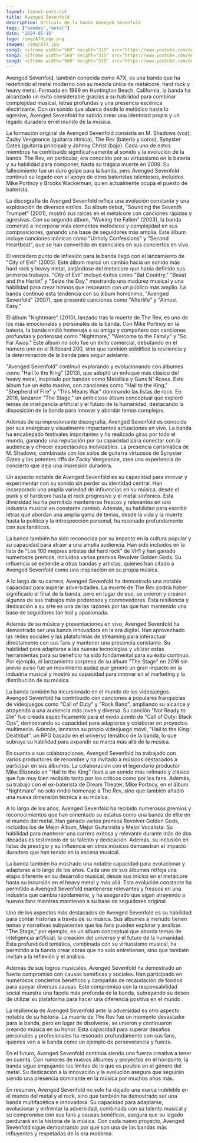 ```yaml
---
layout: layout-post.njk
title: Avenged Sevenfold
description: Artículo de la banda Avenged Sevenfold
tags: ["bandas","metal"]
date: "2024-05-15"
logo: /img/A7XLogo.png
imagen: /img/A7X.jpg
song1: <iframe width="560" height="315" src="https://www.youtube.com/embed/KVjBCT2Lc94?si=aufpzK5ZHd-3cubc" title="YouTube video player" frameborder="0" allow="accelerometer; autoplay; clipboard-write; encrypted-media; gyroscope; picture-in-picture; web-share" referrerpolicy="strict-origin-when-cross-origin" allowfullscreen></iframe>
song2: <iframe width="560" height="315" src="https://www.youtube.com/embed/DelhLppPSxY?si=VFv-wXR1ghgdpQ0O" title="YouTube video player" frameborder="0" allow="accelerometer; autoplay; clipboard-write; encrypted-media; gyroscope; picture-in-picture; web-share" referrerpolicy="strict-origin-when-cross-origin" allowfullscreen></iframe>
song3: <iframe width="560" height="315" src="https://www.youtube.com/embed/A7ry4cx6HfY?si=kPgUSzvN_tFJlz8g" title="YouTube video player" frameborder="0" allow="accelerometer; autoplay; clipboard-write; encrypted-media; gyroscope; picture-in-picture; web-share" referrerpolicy="strict-origin-when-cross-origin" allowfullscreen></iframe>
---
```


Avenged Sevenfold, también conocida como A7X, es una banda que ha redefinido el metal moderno con su mezcla única de metalcore, hard rock y heavy metal. Formada en 1999 en Huntington Beach, California, la banda ha alcanzado un éxito considerable gracias a su habilidad para combinar complejidad musical, letras profundas y una presencia escénica electrizante. Con un sonido que abarca desde lo melódico hasta lo agresivo, Avenged Sevenfold ha sabido crear una identidad propia y un legado duradero en el mundo de la música.

La formación original de Avenged Sevenfold consistía en M. Shadows (voz), Zacky Vengeance (guitarra rítmica), The Rev (batería y coros), Synyster Gates (guitarra principal) y Johnny Christ (bajo). Cada uno de estos miembros ha contribuido significativamente al sonido y la evolución de la banda. The Rev, en particular, era conocido por su virtuosismo en la batería y su habilidad para componer, hasta su trágica muerte en 2009. Su fallecimiento fue un duro golpe para la banda, pero Avenged Sevenfold continuó su legado con el apoyo de otros bateristas talentosos, incluidos Mike Portnoy y Brooks Wackerman, quien actualmente ocupa el puesto de baterista.

La discografía de Avenged Sevenfold refleja una evolución constante y una exploración de diversos estilos. Su álbum debut, "Sounding the Seventh Trumpet" (2001), mostró sus raíces en el metalcore con canciones rápidas y agresivas. Con su segundo álbum, "Waking the Fallen" (2003), la banda comenzó a incorporar más elementos melódicos y complejidad en sus composiciones, ganando una base de seguidores más amplia. Este álbum incluye canciones icónicas como "Unholy Confessions" y "Second Heartbeat", que se han convertido en esenciales en sus conciertos en vivo.

El verdadero punto de inflexión para la banda llegó con el lanzamiento de "City of Evil" (2005). Este álbum marcó un cambio hacia un sonido más hard rock y heavy metal, alejándose del metalcore que había definido sus primeros trabajos. "City of Evil" incluyó éxitos como "Bat Country," "Beast and the Harlot" y "Seize the Day," mostrando una madurez musical y una habilidad para crear himnos que resonaron con un público más amplio. La banda continuó esta tendencia con su álbum homónimo, "Avenged Sevenfold" (2007), que presentó canciones como "Afterlife" y "Almost Easy."

El álbum "Nightmare" (2010), lanzado tras la muerte de The Rev, es uno de los más emocionales y personales de la banda. Con Mike Portnoy en la batería, la banda rindió homenaje a su amigo y compañero con canciones profundas y poderosas como "Nightmare," "Welcome to the Family" y "So Far Away." Este álbum no solo fue un éxito comercial, debutando en el número uno en el Billboard 200, sino que también solidificó la resiliencia y la determinación de la banda para seguir adelante.

"Avenged Sevenfold" continuó explorando y evolucionando con álbumes como "Hail to the King" (2013), que adoptó un enfoque más clásico del heavy metal, inspirado por bandas como Metallica y Guns N' Roses. Este álbum fue un éxito masivo, con canciones como "Hail to the King," "Shepherd of Fire" y "This Means War" dominando las listas de rock. En 2016, lanzaron "The Stage," un ambicioso álbum conceptual que exploró temas de inteligencia artificial y el futuro de la humanidad, destacando la disposición de la banda para innovar y abordar temas complejos.

Además de su impresionante discografía, Avenged Sevenfold es conocida por sus enérgicas y visualmente impactantes actuaciones en vivo. La banda ha encabezado festivales importantes y ha realizado giras por todo el mundo, ganando una reputación por su capacidad para conectar con la audiencia y ofrecer espectáculos inolvidables. La presencia carismática de M. Shadows, combinada con los solos de guitarra virtuosos de Synyster Gates y los potentes riffs de Zacky Vengeance, crea una experiencia de concierto que deja una impresión duradera.

Un aspecto notable de Avenged Sevenfold es su capacidad para innovar y experimentar con su sonido sin perder su identidad central. Han incorporado una amplia variedad de influencias en su música, desde el punk y el hardcore hasta el rock progresivo y el metal sinfónico. Esta diversidad les ha permitido mantenerse frescos y relevantes en una industria musical en constante cambio. Además, su habilidad para escribir letras que abordan una amplia gama de temas, desde la vida y la muerte hasta la política y la introspección personal, ha resonado profundamente con sus fanáticos.

La banda también ha sido reconocida por su impacto en la cultura popular y su capacidad para atraer a una amplia audiencia. Han sido incluidos en la lista de "Los 100 mejores artistas del hard rock" de VH1 y han ganado numerosos premios, incluidos varios premios Revolver Golden Gods. Su influencia se extiende a otras bandas y artistas, quienes han citado a Avenged Sevenfold como una inspiración en su propia música.

A lo largo de su carrera, Avenged Sevenfold ha demostrado una notable capacidad para superar adversidades. La muerte de The Rev podría haber significado el final de la banda, pero en lugar de eso, se unieron y crearon algunos de sus trabajos más poderosos y conmovedores. Esta resiliencia y dedicación a su arte es una de las razones por las que han mantenido una base de seguidores tan leal y apasionada.

Además de su música y presentaciones en vivo, Avenged Sevenfold ha demostrado ser una banda innovadora en la era digital. Han aprovechado las redes sociales y las plataformas de streaming para interactuar directamente con sus fans y mantener una presencia constante. Su habilidad para adaptarse a las nuevas tecnologías y utilizar estas herramientas para su beneficio ha sido fundamental para su éxito continuo. Por ejemplo, el lanzamiento sorpresa de su álbum "The Stage" en 2016 sin previo aviso fue un movimiento audaz que generó un gran impacto en la industria musical y mostró su capacidad para innovar en el marketing y la distribución de su música.

La banda también ha incursionado en el mundo de los videojuegos. Avenged Sevenfold ha contribuido con canciones a populares franquicias de videojuegos como "Call of Duty" y "Rock Band", ampliando su alcance y atrayendo a una audiencia más joven y diversa. Su canción "Not Ready to Die" fue creada específicamente para el modo zombi de "Call of Duty: Black Ops", demostrando su capacidad para adaptarse y colaborar en proyectos multimedia. Además, lanzaron su propio videojuego móvil, "Hail to the King: Deathbat", un RPG basado en el universo temático de la banda, lo que subraya su habilidad para expandir su marca más allá de la música.

En cuanto a sus colaboraciones, Avenged Sevenfold ha trabajado con varios productores de renombre y ha invitado a músicos destacados a participar en sus álbumes. La colaboración con el legendario productor Mike Elizondo en "Hail to the King" llevó a un sonido más refinado y clásico que fue muy bien recibido tanto por los críticos como por los fans. Además, su trabajo con el ex-baterista de Dream Theater, Mike Portnoy, en el álbum "Nightmare" no solo rindió homenaje a The Rev, sino que también añadió una nueva dimensión técnica a su música.

A lo largo de los años, Avenged Sevenfold ha recibido numerosos premios y reconocimientos que han cimentado su estatus como una banda de élite en el mundo del metal. Han ganado varios premios Revolver Golden Gods, incluidos los de Mejor Álbum, Mejor Guitarrista y Mejor Vocalista. Su habilidad para mantener una carrera exitosa y relevante durante más de dos décadas es testimonio de su talento y dedicación. Además, su inclusión en listas de prestigio y su influencia en otros músicos demuestran el impacto duradero que han tenido en la escena musical.

La banda también ha mostrado una notable capacidad para evolucionar y adaptarse a lo largo de los años. Cada uno de sus álbumes refleja una etapa diferente en su desarrollo musical, desde sus inicios en el metalcore hasta su incursión en el heavy metal y más allá. Esta evolución constante ha permitido a Avenged Sevenfold mantenerse relevantes y frescos en una industria que cambia rápidamente, y ha asegurado que sigan atrayendo a nuevos fans mientras mantienen a su base de seguidores original.

Uno de los aspectos más destacados de Avenged Sevenfold es su habilidad para contar historias a través de su música. Sus álbumes a menudo tienen temas y narrativas subyacentes que los fans pueden explorar y analizar. "The Stage," por ejemplo, es un álbum conceptual que aborda temas de inteligencia artificial, la creación del universo y el futuro de la humanidad. Esta profundidad temática, combinada con su virtuosismo musical, ha permitido a la banda crear obras que no solo entretienen, sino que también invitan a la reflexión y el análisis.

Además de sus logros musicales, Avenged Sevenfold ha demostrado un fuerte compromiso con causas benéficas y sociales. Han participado en numerosos conciertos benéficos y campañas de recaudación de fondos para apoyar diversas causas. Este compromiso con la responsabilidad social muestra una faceta más profunda de la banda, subrayando su deseo de utilizar su plataforma para hacer una diferencia positiva en el mundo.

La resiliencia de Avenged Sevenfold ante la adversidad es otro aspecto notable de su historia. La muerte de The Rev fue un momento devastador para la banda, pero en lugar de disolverse, se unieron y continuaron creando música en su honor. Esta capacidad para superar desafíos personales y profesionales ha resonado profundamente con sus fans, quienes ven a la banda como un ejemplo de perseverancia y fuerza.

En el futuro, Avenged Sevenfold continúa siendo una fuerza creativa a tener en cuenta. Con rumores de nuevos álbumes y proyectos en el horizonte, la banda sigue empujando los límites de lo que es posible en el género del metal. Su dedicación a la innovación y la evolución asegura que seguirán siendo una presencia dominante en la música por muchos años más.

En resumen, Avenged Sevenfold no solo ha dejado una marca indeleble en el mundo del metal y el rock, sino que también ha demostrado ser una banda multifacética e innovadora. Su capacidad para adaptarse, evolucionar y enfrentar la adversidad, combinada con su talento musical y su compromiso con sus fans y causas benéficas, asegura que su legado perdurará en la historia de la música. Con cada nuevo proyecto, Avenged Sevenfold sigue demostrando por qué son una de las bandas más influyentes y respetadas de la era moderna.